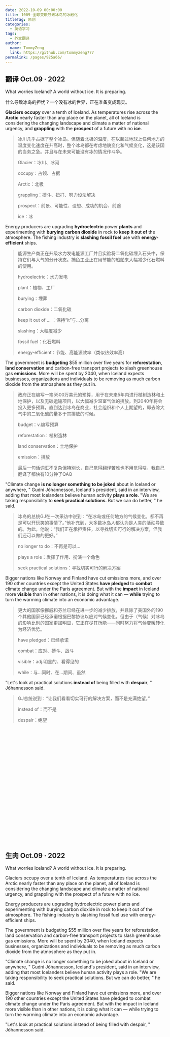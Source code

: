 ```yaml
---
date: 2022-10-09 00:00:00
title: 1009-全球变暖导致冰岛的冰融化
titleTag: 原创
categories: 
  - 英语学习
tags: 
  - 外文翻译
author: 
  name: TommyZeng
  link: https://github.com/tommyzeng777
permalink: /pages/925a66/
---
```





## 翻译 Oct.09 · 2022

What worries Iceland? A world without ice. It is preparing.

什么导致冰岛的担忧？一个没有冰的世界，正在准备变成现实。

**Glaciers** **occupy** over a tenth of Iceland. As temperatures rise across the **Arctic** nearly faster than any place on the planet, all of Iceland is considering the changing landscape and climate a matter of national urgency, and **grappling** with the **prospect** of a future with no **ice**.<!-- more -->

> 冰川几乎占据了整个冰岛。但随着北极的温度，在以超过地球上任何地方的温度变化速度在升高时，整个冰岛都在考虑地貌变化和气候变化，这是该国的当务之急。并且与在未来可能没有冰的情况作斗争。
>
> Glacier：冰川、冰河
>
> occupy：占领、占据
>
> Arctic：北极
>
> grappling：搏斗、扭打、努力设法解决
>
> prospect：前景、可能性、设想、成功的机会、前途
>
> ice：冰

Energy producers are upgrading **hydroelectric** power **plants** and experimenting with **burying** **carbon dioxide** in rock to **keep it out of** the atmosphere. The fishing industry is **slashing** **fossil fuel** use with **energy-efficient** ships.

> 能源生产商正在升级水力发电能源工厂并且实验将二氧化碳埋入石头中，保持它们与大气的分开状态。捕鱼工业正在用节能的船舶来大幅减少化石燃料的使用。
>
> hydroelectric：水力发电
>
> plant：植物、工厂
>
> burying：埋葬
>
> carbon dioxide：二氧化碳
>
> keep it out of … ：保持“it”与…分离
>
> slashing：大幅度减少
>
> fossil fuel：化石燃料
>
> energy-efficient：节能、高能源效率（类似热效率高）

The government is **budgeting** $55 million over five years for **reforestation**, **land conservation** and carbon-free transport projects to slash greenhouse gas **emissions**. More will be spent by 2040, when Iceland expects businesses, organizations and individuals to be removing as much carbon dioxide from the atmosphere as they put in.

> 政府正在编写一笔5500万美元的预算，用于在未来5年内进行植树造林和土地保护，以及无碳运输项目，以大幅减少温室气体的排放。到2040年将会投入更多预算，直到达到冰岛在商业，社会组织和个人上期望的，即去除大气中的二氧化碳的量多于其排放的时候。
>
> budget：v.编写预算
>
> reforestation：植树造林
>
> land conservation：土地保护
>
> emission：排放
>
> 最后一句话词汇不复杂但特别长，自己觉得翻译苦难也不用觉得啥，我自己翻译了都快有10分钟了QAQ

"Climate change **is no longer something to be joked** about in Iceland or anywhere, " Gudni Jóhannesson, Iceland's president, said in an interview, adding that most Icelanders believe human activity **plays a role**. "We are taking responsibility to **seek practical solutions**. But we can do better, " he said.

> 冰岛的总统GJ在一次采访中说到：“在冰岛或任何地方的气候变化，都不再是可以开玩笑的事情了。”他补充到，大多数冰岛人都认为是人类的活动导致的。为此，他说：“我们正在承担责任，以寻找切实可行的解决方案，但我们还可以做的更好。”
>
> no longer to do：不再是可以…
>
> plays a role：发挥了作用、扮演一个角色
>
> seek practical solutions：寻找切实可行的解决方案

Bigger nations like Norway and Finland have cut emissions more, and over 190 other countries except the United States **have pledged** to **combat** climate change under the Paris agreement. But with the **impact** in Iceland more **visible** than in other nations, it is doing what it can — **while** trying to turn the warming climate into an economic advantage.

> 更大的国家像挪威和芬兰已经在进一步的减少排放，并且除了美国外的190个其他国家已经承诺根据巴黎协议以应对气候变化。但由于（气候）对冰岛的影响比别的国家更加明显，它正在尽其所能——同时努力将气候变暖转化为经济优势。
>
> have pledged：已经承诺
>
> combat：应对、搏斗、战斗
>
> visible：adj.明显的、看得见的
>
> while：与…同时、在…期间、虽然

"Let's look at practical solutions **instead of** being filled with **despair**, " Jóhannesson said.

> GJ总统说到：“让我们看看切实可行的解决方案，而不是充满绝望。”
>
> instead of：而不是
>
> despair：绝望

<br><br><br><br><br><br><br><br><br><br><br><br><br><br><br><br><br><br><br><br><br>



## 生肉 Oct.09 · 2022

What worries Iceland? A world without ice. It is preparing.

Glaciers occupy over a tenth of Iceland. As temperatures rise across the Arctic nearly faster than any place on the planet, all of Iceland is considering the changing landscape and climate a matter of national urgency, and grappling with the prospect of a future with no ice.

Energy producers are upgrading hydroelectric power plants and experimenting with burying carbon dioxide in rock to keep it out of the atmosphere. The fishing industry is slashing fossil fuel use with energy-efficient ships.

The government is budgeting $55 million over five years for reforestation, land conservation and carbon-free transport projects to slash greenhouse gas emissions. More will be spent by 2040, when Iceland expects businesses, organizations and individuals to be removing as much carbon dioxide from the atmosphere as they put in.

"Climate change is no longer something to be joked about in Iceland or anywhere, " Gudni Jóhannesson, Iceland's president, said in an interview, adding that most Icelanders believe human activity plays a role. "We are taking responsibility to seek practical solutions. But we can do better, " he said.

Bigger nations like Norway and Finland have cut emissions more, and over 190 other countries except the United States have pledged to combat climate change under the Paris agreement. But with the impact in Iceland more visible than in other nations, it is doing what it can — while trying to turn the warming climate into an economic advantage.

"Let's look at practical solutions instead of being filled with despair, " Jóhannesson said.